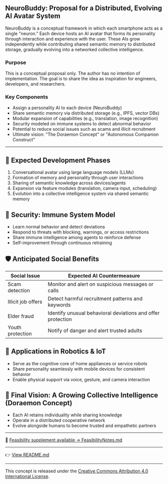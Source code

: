 ## NeuroBuddy: Proposal for a Distributed, Evolving AI Avatar System

NeuroBuddy is a conceptual framework in which each smartphone acts as a single "neuron." Each device hosts an AI avatar that forms its personality through interaction and experience with the user. These AIs grow independently while contributing shared semantic memory to distributed storage, gradually evolving into a networked collective intelligence.

### Purpose

This is a conceptual proposal only. The author has no intention of implementation. The goal is to share the idea as inspiration for engineers, developers, and researchers.

### Key Components

* Assign a personality AI to each device (NeuroBuddy)
* Share semantic memory via distributed storage (e.g., IPFS, vector DBs)
* Modular expansion of capabilities (e.g., translation, image recognition)
* Security modeled on immune systems to detect abnormal behavior
* Potential to reduce social issues such as scams and illicit recruitment
* Ultimate vision: "The Doraemon Concept" or "Autonomous Companion Construct"

---

## 🔧 Expected Development Phases

1. Conversational avatar using large language models (LLMs)
2. Formation of memory and personality through user interactions
3. Sharing of semantic knowledge across devices/agents
4. Expansion via feature modules (translation, camera input, scheduling)
5. Evolution into a collective intelligence system via shared semantic memory

## 🔐 Security: Immune System Model

* Learn normal behavior and detect deviations
* Respond to threats with blocking, warnings, or access restrictions
* Share immune intelligence among agents to reinforce defense
* Self-improvement through continuous retraining

## 🛡️ Anticipated Social Benefits

| Social Issue       | Expected AI Countermeasure                                  |
| ------------------ | ----------------------------------------------------------- |
| Scam detection     | Monitor and alert on suspicious messages or calls           |
| Illicit job offers | Detect harmful recruitment patterns and keywords            |
| Elder fraud        | Identify unusual behavioral deviations and offer protection |
| Youth protection   | Notify of danger and alert trusted adults                   |

## 🤖 Applications in Robotics & IoT

* Serve as the cognitive core of home appliances or service robots
* Share personality seamlessly with mobile devices for consistent behavior
* Enable physical support via voice, gesture, and camera interaction

## 🧠 Final Vision: A Growing Collective Intelligence (Doraemon Concept)

* Each AI retains individuality while sharing knowledge
* Operate in a distributed cooperative network
* Evolve alongside humans to become trusted and empathetic partners

---

📘 [Feasibility supplement available → FeasibilityNotes.md](./FeasibilityNotes.md)

---

👉 [View README.md](../README.md) 

---

This concept is released under the [Creative Commons Attribution 4.0 International License](https://creativecommons.org/licenses/by/4.0/).
